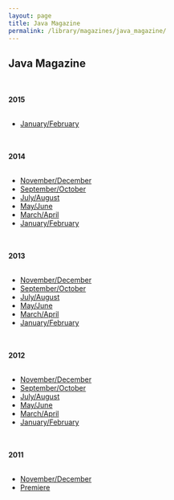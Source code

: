 ```yaml
---
layout: page
title: Java Magazine
permalink: /library/magazines/java_magazine/
---
```


<h2>Java Magazine</h2>


<br/>
<br/>
<strong>2015</strong>
<br/>
<br/>

<ul>
<li><a href="http://mailings1.gtxcel.com/portal/wts/ucmc%7CS%7Cfe8qLefDSz6j%7CBCs6kj7%7CfOdsOl92H0KkHn58g">January/February</a></li>
</ul>

<br/>
<br/>
<strong>2014</strong>
<br/>
<br/>

<ul>
<li><a href="http://mailings1.gtxcel.com/portal/wts/ucmc%7CS%7CeDC8qef-7-qjf6F7ajOnRo9dsOl92H0KkHn58g">November/December</a></li>
<li><a href="http://mailings1.gtxcel.com/portal/wts/ucmc%7CS%7Ce-O-6ef4D26jcEMeqj030qPdsOl92H0KkHn58g">September/October</a></li>
<li><a href="http://mailings1.gtxcel.com/portal/wts/ucmc%7CS%7Ce4BfLefzsza%7CT-zfLjcB7qsdsOl92H0KkHn58g">July/August</a></li>
<li><a href="http://mailings1.gtxcel.com/portal/wts/ucmc%7CS%7Ce282Lefve%5Eq%7CRkbFa%7CFmv%7C%3BdsOl92H0KkHn58g">May/June</a></li>
<li><a href="http://mailings1.gtxcel.com/portal/wts/ccmciSiewg26efodeLiNsz86irAsv8dsOl92H0KkHn58g">March/April</a></li>
<li><a href="http://mailings1.gtxcel.com/portal/wts/cgmciSierPzLefjd7LiD0r8qAzDCraPHNTSlgGNGdxTBa">January/February</a></li>
</ul>

<br/>
<br/>
<strong>2013</strong>
<br/>
<br/>

<ul>
<li><a href="http://mailings1.gtxcel.com/portal/wts/cgmciSienDzLefeskaiAfFBq6TFtr6PHNTSlgGNGdxTBa">November/December</a></li>
<li><a href="http://mailings1.gtxcel.com/portal/wts/cgmciSiej9vqeeBc46i7rgs62todEaPHNTSlgGNGdxTBa">September/October</a></li>
<li><a href="http://mailings1.gtxcel.com/portal/wts/cgmciSiefM-Lee7DFaiygzvqyxnNiLPHNTSlgGNGdxTBa">July/August</a></li>
<li><a href="http://mailings1.gtxcel.com/portal/wts/cgmciSidFgAaee3-eqiviRBqu0rrg6PHNTSlgGNGdxTBa">May/June</a></li>
<li><a href="http://mailings1.texterity.com/portal/wts/cemciSidAgrLeewu0qFAsB6dzT2C6nlmJnNMFXFLQZjc">March/April</a></li>
<li><a href="http://mailings1.texterity.com/portal/wts/cemciSid7h0aeerFkqECrwyc3Q7u6nlmJnNMFXFLQZjc">January/February</a></li>
</ul>

<br/>
<br/>
<strong>2012</strong>
<br/>
<br/>

<ul>
<li><a href="http://mailings1.texterity.com/portal/wts/ccmciSid2C-LeemveLDrs8ii3NDMdsOl92H0KkHn58g">November/December</a></li>
<li><a href="http://mailings1.texterity.com/portal/wts/ccmciSidzknLeeitm6AOEdudF0m9dsOl92H0KkHn58g">September/October</a></li>
<li><a href="http://www.oraclejavamagazine-digital.com/t=c/?1&197194&97914&38261&0000&16786297&ICiSb9m9aNY5">July/August</a></li>
<li><a href="http://www.oraclejavamagazine-digital.com/t=c/?1&192378&93443&37080&0000&16783964&ICiSb9m9aNY5">May/June</a></li>
<li><a href="http://www.oraclejavamagazine-digital.com/t=c/?1&187183&77671&35694&0000&16781418&ICiSb9m9aNY5">March/April</a></li>
<li><a href="http://www.oraclejavamagazine-digital.com/t=c/?1&183410&68032&34657&0000&16779555&ICiSb9m9aNY5">January/February</a></li>
</ul>


<br/>
<br/>
<strong>2011</strong>
<br/>
<br/>

<ul>
<li><a href="http://www.oraclejavamagazine-digital.com/t=c/?1&175852&54882&32686&0000&1236516792&ICiSb9m9aNY5">November/December</a></li>
<li><a href="http://www.oraclejavamagazine-digital.com/t=c/?1&165297&22778&30072&0000&1236511694&ICiSb9m9aNY5">Premiere</a></li>

</ul>
